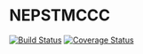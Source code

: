 # NEPSTMCCC
[![Build Status](https://travis-ci.org/iryanjan18/nepstmccc.svg?branch=master)](https://travis-ci.org/iryanjan18/nepstmccc)
[![Coverage Status](https://coveralls.io/repos/github/iryanjan18/nepstmccc/badge.svg?branch=master)](https://coveralls.io/github/iryanjan18/nepstmccc?branch=master)